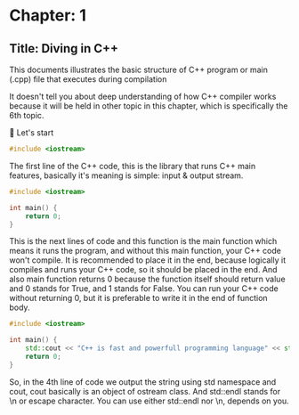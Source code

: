 # Chapter: 1

## Title: Diving in C++

This documents illustrates the basic structure of C++ program or main (.cpp) file that executes during compilation

It doesn't tell you about deep understanding of how C++ compiler works because it will be held in other topic in this chapter, which is specifically the 6th topic.

:memo: Let's start

```C++
#include <iostream>
```

The first line of the C++ code, this is the library that runs C++ main features, basically it's meaning is simple: input & output stream.

```C++
#include <iostream>

int main() {
    return 0;
}
```

This is the next lines of code and this function is the main function which means it runs the program, and without this main function, your C++ code won't compile. It is recommended to place it in the end, because logically it compiles and runs your C++ code, so it should be placed in the end. And also main function returns 0 because the function itself should return value and 0 stands for True, and 1 stands for False. You can run your C++ code without returning 0, but it is preferable to write it in the end of function body.

```C++
#include <iostream>

int main() {
    std::cout << "C++ is fast and powerfull programming language" << std::endl;
    return 0;
}
```

So, in the 4th line of code we output the string using std namespace and cout, cout basically is an object of ostream class. And std::endl stands for \n or escape character. You can use either std::endl nor \n, depends on you.
